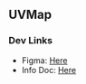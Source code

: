 ## UVMap


### Dev Links
- Figma: [Here](https://www.figma.com/file/vqD6cYHCv0PdiUmZf1oRUv/UVM-Campus-Map?node-id=9%3A193)
- Info Doc: [Here](https://docs.google.com/document/d/11JWAbMhSizdrMW7WXjY1DpU7D2wC4u9dvIvxqTwhVOM/edit)
